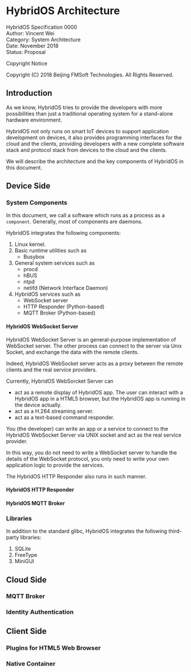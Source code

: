 # HybridOS Architecture

HybridOS Specification 0000<br/>
Author: Vincent Wei<br/>
Category: System Architecture<br/>
Date: November 2018<br/>
Status: Proposal

Copyright Notice

  Copyright (C) 2018 Beijing FMSoft Technologies. All Rights Reserved.

## Introduction

As we know, HybridOS tries to provide the developers with more possibilities
than just a traditional operating system for a stand-alone hardware environment.

HybridOS not only runs on smart IoT devices to support application development
on devices, it also provides programming interfaces for the cloud and the clients,
providing developers with a new complete software stack and protocol stack 
from devices to the cloud and the clients.

We will describe the architecture and the key components of HybridOS in this document.

## Device Side

### System Components

In this document, we call a software which runs as a process as a `component`. Generally,
most of components are daemons.

HybridOS integrates the following components:

1. Linux kernel.
1. Basic runtime utilities such as
    * Busybox
1. General system services such as
    * procd
    * hBUS
    * ntpd
    * netifd (Network Interface Daemon)
1. HybridOS services such as
    * WebSocket server
    * HTTP Responder (Python-based)
    * MQTT Broker (Python-based)

#### HybridOS WebSocket Server

HybridOS WebSocket Server is an general-purpose implementation of WebSocket server. 
The other process can connect to the server via Unix Socket, and exchange the data
with the remote clients. 

Indeed, HybridOS WebSocket server acts as a proxy between the remote clients
and the real service providers.

Currently, HybridOS WebSorcket Server can 

  * act as a remote display of HybridOS app. The user can interact with a HybridOS app
    in a HTML5 browser, but the HybridOS app is running in the device actually.
  * act as a H.264 streaming server.
  * act as a text-based command responder.

You (the developer) can write an app or a service to connect to the
HybridOS WebSocket Server via UNIX socket and act as the real service provider.

In this way, you do not need to write a WebSocket server to handle the details
of the WebSocket protocol, you only need to write your own application logic
to provide the services.

The HybridOS HTTP Responder also runs in such manner.

#### HybridOS HTTP Responder

#### HybridOS MQTT Broker

### Libraries

In addition to the standard glibc, HybridOS integrates the following third-party
libraries:

1. SQLite
1. FreeType
1. MiniGUI

## Cloud Side

### MQTT Broker

### Identity Authentication

## Client Side

### Plugins for HTML5 Web Browser

### Native Container

